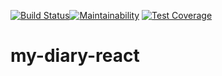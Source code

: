 [![Build Status](https://travis-ci.org/samuelbwambale/my-diary-react.svg?branch=master)](https://travis-ci.org/samuelbwambale/my-diary-react)[![Maintainability](https://api.codeclimate.com/v1/badges/bb80b932bec5ef1ede3d/maintainability)](https://codeclimate.com/github/samuelbwambale/my-diary-react/maintainability)
[![Test Coverage](https://api.codeclimate.com/v1/badges/bb80b932bec5ef1ede3d/test_coverage)](https://codeclimate.com/github/samuelbwambale/my-diary-react/test_coverage)

# my-diary-react
